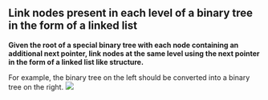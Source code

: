 ## Link nodes present in each level of a binary tree in the form of a linked list

**Given the root of a special binary tree with each node containing an additional next pointer, link nodes at the same level using the next pointer in the form of a linked list like structure.**

For example, the binary tree on the left should be converted into a binary tree on the right.
![](https://www.techiedelight.com/wp-content/uploads/Link-Nodes.png)
